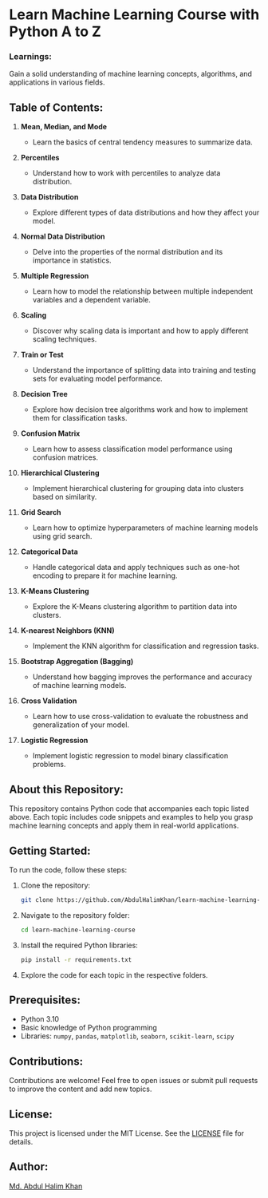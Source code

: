 # Learn Machine Learning Course with Python A to Z

### Learnings:
Gain a solid understanding of machine learning concepts, algorithms, and applications in various fields.

## Table of Contents:

1. **Mean, Median, and Mode**
   - Learn the basics of central tendency measures to summarize data.

2. **Percentiles**
   - Understand how to work with percentiles to analyze data distribution.

3. **Data Distribution**
   - Explore different types of data distributions and how they affect your model.

4. **Normal Data Distribution**
   - Delve into the properties of the normal distribution and its importance in statistics.

5. **Multiple Regression**
   - Learn how to model the relationship between multiple independent variables and a dependent variable.

6. **Scaling**
   - Discover why scaling data is important and how to apply different scaling techniques.

7. **Train or Test**
   - Understand the importance of splitting data into training and testing sets for evaluating model performance.

8. **Decision Tree**
   - Explore how decision tree algorithms work and how to implement them for classification tasks.

9. **Confusion Matrix**
   - Learn how to assess classification model performance using confusion matrices.

10. **Hierarchical Clustering**
    - Implement hierarchical clustering for grouping data into clusters based on similarity.

11. **Grid Search**
    - Learn how to optimize hyperparameters of machine learning models using grid search.

12. **Categorical Data**
    - Handle categorical data and apply techniques such as one-hot encoding to prepare it for machine learning.

13. **K-Means Clustering**
    - Explore the K-Means clustering algorithm to partition data into clusters.

14. **K-nearest Neighbors (KNN)**
    - Implement the KNN algorithm for classification and regression tasks.

15. **Bootstrap Aggregation (Bagging)**
    - Understand how bagging improves the performance and accuracy of machine learning models.

16. **Cross Validation**
    - Learn how to use cross-validation to evaluate the robustness and generalization of your model.

17. **Logistic Regression**
    - Implement logistic regression to model binary classification problems.

## About this Repository:
This repository contains Python code that accompanies each topic listed above. Each topic includes code snippets and examples to help you grasp machine learning concepts and apply them in real-world applications.

## Getting Started:
To run the code, follow these steps:
1. Clone the repository:
    ```bash
    git clone https://github.com/AbdulHalimKhan/learn-machine-learning-course
    ```
2. Navigate to the repository folder:
    ```bash
    cd learn-machine-learning-course
    ```
3. Install the required Python libraries:
    ```bash
    pip install -r requirements.txt
    ```
4. Explore the code for each topic in the respective folders.

## Prerequisites:
- Python 3.10
- Basic knowledge of Python programming
- Libraries: `numpy`, `pandas`, `matplotlib`, `seaborn`, `scikit-learn`, `scipy`

## Contributions:
Contributions are welcome! Feel free to open issues or submit pull requests to improve the content and add new topics.

## License:
This project is licensed under the MIT License. See the [LICENSE](LICENSE) file for details.

## Author:
[Md. Abdul Halim Khan](https://github.com/AbdulHalimKhan)

